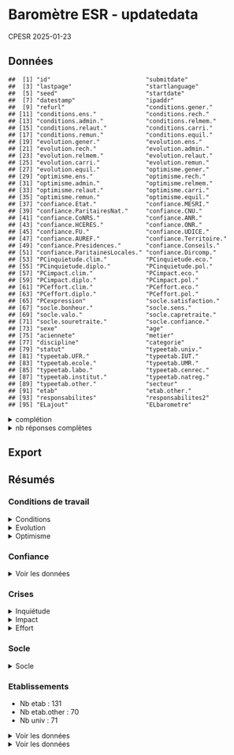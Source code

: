 Baromètre ESR - updatedata
================
CPESR
2025-01-23

## Données

    ##  [1] "id"                           "submitdate"                  
    ##  [3] "lastpage"                     "startlanguage"               
    ##  [5] "seed"                         "startdate"                   
    ##  [7] "datestamp"                    "ipaddr"                      
    ##  [9] "refurl"                       "conditions.gener."           
    ## [11] "conditions.ens."              "conditions.rech."            
    ## [13] "conditions.admin."            "conditions.relmem."          
    ## [15] "conditions.relaut."           "conditions.carri."           
    ## [17] "conditions.remun."            "conditions.equil."           
    ## [19] "evolution.gener."             "evolution.ens."              
    ## [21] "evolution.rech."              "evolution.admin."            
    ## [23] "evolution.relmem."            "evolution.relaut."           
    ## [25] "evolution.carri."             "evolution.remun."            
    ## [27] "evolution.equil."             "optimisme.gener."            
    ## [29] "optimisme.ens."               "optimisme.rech."             
    ## [31] "optimisme.admin."             "optimisme.relmem."           
    ## [33] "optimisme.relaut."            "optimisme.carri."            
    ## [35] "optimisme.remun."             "optimisme.equil."            
    ## [37] "confiance.Etat."              "confiance.MESRI."            
    ## [39] "confiance.ParitairesNat."     "confiance.CNU."              
    ## [41] "confiance.CoNRS."             "confiance.ANR."              
    ## [43] "confiance.HCERES."            "confiance.ONR."              
    ## [45] "confiance.FU."                "confiance.UDICE."            
    ## [47] "confiance.AUREF."             "confiance.Territoire."       
    ## [49] "confiance.Presidences."       "confiance.Conseils."         
    ## [51] "confiance.ParitainesLocales." "confiance.Dircomp."          
    ## [53] "PCinquietude.clim."           "PCinquietude.eco."           
    ## [55] "PCinquietude.diplo."          "PCinquietude.pol."           
    ## [57] "PCimpact.clim."               "PCimpact.eco."               
    ## [59] "PCimpact.diplo."              "PCimpact.pol."               
    ## [61] "PCeffort.clim."               "PCeffort.eco."               
    ## [63] "PCeffort.diplo."              "PCeffort.pol."               
    ## [65] "PCexpression"                 "socle.satisfaction."         
    ## [67] "socle.bonheur."               "socle.sens."                 
    ## [69] "socle.valo."                  "socle.capretraite."          
    ## [71] "socle.souretraite."           "socle.confiance."            
    ## [73] "sexe"                         "age"                         
    ## [75] "aciennete"                    "metier"                      
    ## [77] "discipline"                   "categorie"                   
    ## [79] "statut"                       "typeetab.univ."              
    ## [81] "typeetab.UFR."                "typeetab.IUT."               
    ## [83] "typeetab.ecole."              "typeetab.UMR."               
    ## [85] "typeetab.labo."               "typeetab.cenrec."            
    ## [87] "typeetab.institut."           "typeetab.natreg."            
    ## [89] "typeetab.other."              "secteur"                     
    ## [91] "etab"                         "etab.other."                 
    ## [93] "responsabilites"              "responsabilites2"            
    ## [95] "ELajout"                      "ELbarometre"

<details>
<summary>
complétion
</summary>

| colonne                      | Renseigné_FALSE | Renseigné_TRUE |
|:-----------------------------|----------------:|---------------:|
| datestamp                    |              NA |           2854 |
| ipaddr                       |              NA |           2854 |
| seed                         |              NA |           2854 |
| startdate                    |              NA |           2854 |
| startlanguage                |              NA |           2854 |
| typeetab.IUT.                |              NA |           2854 |
| typeetab.UFR.                |              NA |           2854 |
| typeetab.UMR.                |              NA |           2854 |
| typeetab.cenrec.             |              NA |           2854 |
| typeetab.ecole.              |              NA |           2854 |
| typeetab.institut.           |              NA |           2854 |
| typeetab.labo.               |              NA |           2854 |
| typeetab.natreg.             |              NA |           2854 |
| typeetab.univ.               |              NA |           2854 |
| lastpage                     |             549 |           2305 |
| conditions.gener.            |             619 |           2235 |
| conditions.equil.            |             629 |           2225 |
| conditions.remun.            |             635 |           2219 |
| conditions.relmem.           |             644 |           2210 |
| conditions.carri.            |             672 |           2182 |
| conditions.admin.            |             685 |           2169 |
| conditions.relaut.           |             708 |           2146 |
| evolution.gener.             |             801 |           2053 |
| evolution.equil.             |             810 |           2044 |
| evolution.remun.             |             816 |           2038 |
| evolution.relmem.            |             830 |           2024 |
| evolution.carri.             |             832 |           2022 |
| conditions.rech.             |             834 |           2020 |
| evolution.admin.             |             839 |           2015 |
| optimisme.gener.             |             861 |           1993 |
| evolution.relaut.            |             865 |           1989 |
| optimisme.equil.             |             877 |           1977 |
| optimisme.remun.             |             879 |           1975 |
| optimisme.admin.             |             886 |           1968 |
| optimisme.carri.             |             891 |           1963 |
| optimisme.relmem.            |             894 |           1960 |
| optimisme.relaut.            |             912 |           1942 |
| confiance.Etat.              |             920 |           1934 |
| confiance.MESRI.             |             926 |           1928 |
| confiance.Dircomp.           |             927 |           1927 |
| PCinquietude.eco.            |             938 |           1916 |
| PCinquietude.clim.           |             939 |           1915 |
| PCinquietude.pol.            |             940 |           1914 |
| PCinquietude.diplo.          |             948 |           1906 |
| PCimpact.clim.               |             951 |           1903 |
| confiance.Presidences.       |             951 |           1903 |
| PCimpact.pol.                |             953 |           1901 |
| PCimpact.eco.                |             954 |           1900 |
| evolution.rech.              |             958 |           1896 |
| socle.valo.                  |             961 |           1893 |
| socle.satisfaction.          |             965 |           1889 |
| socle.sens.                  |             965 |           1889 |
| PCimpact.diplo.              |             969 |           1885 |
| submitdate                   |             982 |           1872 |
| socle.capretraite.           |             984 |           1870 |
| metier                       |             985 |           1869 |
| socle.bonheur.               |             987 |           1867 |
| age                          |             991 |           1863 |
| socle.souretraite.           |             991 |           1863 |
| statut                       |             991 |           1863 |
| aciennete                    |             994 |           1860 |
| optimisme.rech.              |             994 |           1860 |
| secteur                      |             995 |           1859 |
| categorie                    |             997 |           1857 |
| discipline                   |             999 |           1855 |
| confiance.Conseils.          |            1000 |           1854 |
| socle.confiance.             |            1003 |           1851 |
| PCeffort.clim.               |            1004 |           1850 |
| confiance.HCERES.            |            1004 |           1850 |
| sexe                         |            1017 |           1837 |
| confiance.ANR.               |            1023 |           1831 |
| confiance.Territoire.        |            1023 |           1831 |
| responsabilites              |            1039 |           1815 |
| confiance.ParitainesLocales. |            1051 |           1803 |
| etab                         |            1054 |           1800 |
| confiance.ONR.               |            1055 |           1799 |
| confiance.ParitairesNat.     |            1056 |           1798 |
| confiance.CNU.               |            1092 |           1762 |
| confiance.CoNRS.             |            1108 |           1746 |
| confiance.FU.                |            1120 |           1734 |
| conditions.ens.              |            1127 |           1727 |
| confiance.UDICE.             |            1133 |           1721 |
| PCeffort.eco.                |            1149 |           1705 |
| optimisme.ens.               |            1149 |           1705 |
| confiance.AUREF.             |            1171 |           1683 |
| evolution.ens.               |            1182 |           1672 |
| PCeffort.pol.                |            1245 |           1609 |
| PCeffort.diplo.              |            1333 |           1521 |
| responsabilites2             |            2008 |            846 |
| ELajout                      |            2541 |            313 |
| ELbarometre                  |            2643 |            211 |
| PCexpression                 |            2690 |            164 |
| typeetab.other.              |            2765 |             89 |
| etab.other.                  |            2771 |             83 |
| refurl                       |            2801 |             53 |

</details>
<details>
<summary>
nb réponses complètes
</summary>

| submitdate_na | lastpage |   nb | nbsum |
|:--------------|---------:|-----:|------:|
| TRUE          |        0 |   49 |    49 |
| TRUE          |        1 |  166 |   215 |
| TRUE          |        2 |   71 |   286 |
| TRUE          |        3 |   52 |   338 |
| TRUE          |        4 |   29 |   367 |
| TRUE          |        5 |   24 |   391 |
| TRUE          |        6 |   33 |   424 |
| TRUE          |        7 |    9 |   433 |
| FALSE         |        8 | 1872 |  2305 |
| TRUE          |       NA |  549 |  2854 |

</details>

## Export

## Résumés

### Conditions de travail

<details>
<summary>
Conditions
</summary>

    ## Joining with `by = join_by(Question)`

| Question           | nb.réponses | Négatif | Neutre | Positif |      Score |
|:-------------------|------------:|:--------|:-------|:--------|-----------:|
| conditions.admin.  |        2166 | 54%     | 35%    | 11%     | -1.4662973 |
| conditions.carri.  |        2180 | 48%     | 34%    | 18%     | -1.0486239 |
| conditions.ens.    |        1726 | 29%     | 44%    | 27%     | -0.0110081 |
| conditions.equil.  |        2223 | 41%     | 34%    | 25%     | -0.4340981 |
| conditions.gener.  |        2235 | 25%     | 41%    | 33%     |  0.3114094 |
| conditions.rech.   |        2018 | 33%     | 40%    | 27%     | -0.1377602 |
| conditions.relaut. |        2144 | 19%     | 38%    | 43%     |  0.9090485 |
| conditions.relmem. |        2208 | 19%     | 31%    | 50%     |  1.3328804 |
| conditions.remun.  |        2216 | 45%     | 35%    | 20%     | -0.8506318 |

</details>
<details>
<summary>
Evolution
</summary>

    ## Joining with `by = join_by(Question)`

| Question          | nb.réponses | Négatif | Neutre | Positif |      Score |
|:------------------|------------:|:--------|:-------|:--------|-----------:|
| evolution.admin.  |        2014 | 65%     | 33%    | 2%      | -2.2432969 |
| evolution.carri.  |        2021 | 44%     | 52%    | 3%      | -1.4903513 |
| evolution.ens.    |        1670 | 45%     | 52%    | 3%      | -1.4628743 |
| evolution.equil.  |        2043 | 35%     | 59%    | 6%      | -1.0093000 |
| evolution.gener.  |        2051 | 48%     | 47%    | 4%      | -1.5343735 |
| evolution.rech.   |        1894 | 48%     | 47%    | 4%      | -1.5290391 |
| evolution.relaut. |        1988 | 19%     | 75%    | 7%      | -0.4537223 |
| evolution.relmem. |        2023 | 19%     | 74%    | 8%      | -0.3919921 |
| evolution.remun.  |        2037 | 43%     | 51%    | 6%      | -1.2906235 |

</details>
<details>
<summary>
Optimisme
</summary>

    ## Joining with `by = join_by(Question)`

| Question          | nb.réponses | Négatif | Neutre | Positif |      Score |
|:------------------|------------:|:--------|:-------|:--------|-----------:|
| optimisme.admin.  |        1968 | 76%     | 22%    | 2%      | -2.8053862 |
| optimisme.carri.  |        1963 | 65%     | 32%    | 3%      | -2.3346918 |
| optimisme.ens.    |        1705 | 69%     | 28%    | 3%      | -2.3806452 |
| optimisme.equil.  |        1977 | 44%     | 48%    | 7%      | -1.2169954 |
| optimisme.gener.  |        1993 | 66%     | 31%    | 4%      | -2.2493728 |
| optimisme.rech.   |        1860 | 70%     | 27%    | 3%      | -2.4215054 |
| optimisme.relaut. |        1942 | 30%     | 61%    | 9%      | -0.6271885 |
| optimisme.relmem. |        1960 | 30%     | 60%    | 10%     | -0.5117347 |
| optimisme.remun.  |        1975 | 66%     | 31%    | 3%      | -2.3807595 |

</details>

### Confiance

<details>
<summary>
Voir les données
</summary>

    ## Joining with `by = join_by(Question)`

| Question                     | nb.réponses | Négatif | Neutre | Positif | NCP |      Score |
|:-----------------------------|------------:|:--------|:-------|:--------|:----|-----------:|
| confiance.ANR.               |        1831 | 66%     | 23%    | 5%      | 6%  | -2.6521991 |
| confiance.AUREF.             |        1683 | 25%     | 8%     | 1%      | 66% | -3.1992945 |
| confiance.CNU.               |        1762 | 40%     | 30%    | 18%     | 12% | -0.7509653 |
| confiance.CoNRS.             |        1746 | 36%     | 24%    | 14%     | 26% | -1.0473602 |
| confiance.Conseils.          |        1854 | 45%     | 34%    | 13%     | 9%  | -1.2158019 |
| confiance.Dircomp.           |        1927 | 37%     | 25%    | 37%     | 1%  |  1.0828961 |
| confiance.Etat.              |        1934 | 85%     | 12%    | 1%      | 2%  | -3.5248677 |
| confiance.FU.                |        1734 | 43%     | 16%    | 3%      | 38% | -2.7660764 |
| confiance.HCERES.            |        1850 | 66%     | 23%    | 6%      | 5%  | -2.6442033 |
| confiance.MESRI.             |        1928 | 83%     | 13%    | 2%      | 2%  | -3.4220573 |
| confiance.ONR.               |        1799 | 45%     | 33%    | 12%     | 10% | -1.4385856 |
| confiance.ParitairesLocales. |        1803 | 30%     | 33%    | 20%     | 17% | -0.3844104 |
| confiance.ParitairesNat.     |        1798 | 40%     | 23%    | 7%      | 30% | -1.8156646 |
| confiance.Presidences.       |        1903 | 54%     | 29%    | 14%     | 3%  | -1.4964922 |
| confiance.Territoire.        |        1831 | 55%     | 30%    | 7%      | 7%  | -1.9546525 |
| confiance.UDICE.             |        1721 | 41%     | 11%    | 1%      | 47% | -3.3394995 |

</details>

### Crises

<details>
<summary>
Inquiétude
</summary>

    ## Joining with `by = join_by(Question)`

| Question            | nb.réponses | Négatif | Neutre | Positif |    Score |
|:--------------------|------------:|:--------|:-------|:--------|---------:|
| PCinquietude.clim.  |        1915 | 58%     | 9%     | 33%     | 3.501305 |
| PCinquietude.diplo. |        1906 | 33%     | 27%    | 40%     | 2.051417 |
| PCinquietude.eco.   |        1916 | 32%     | 22%    | 46%     | 2.416493 |
| PCinquietude.pol.   |        1914 | 42%     | 16%    | 42%     | 2.922675 |

</details>
<details>
<summary>
Impact
</summary>

    ## Joining with `by = join_by(Question)`

| Question        | nb.réponses | Négatif | Neutre | Positif |      Score |
|:----------------|------------:|:--------|:-------|:--------|-----------:|
| PCimpact.clim.  |        1903 | 39%     | 28%    | 33%     |  1.2858644 |
| PCimpact.diplo. |        1885 | 45%     | 33%    | 22%     | -0.1405836 |
| PCimpact.eco.   |        1900 | 39%     | 16%    | 45%     |  2.7173684 |
| PCimpact.pol.   |        1901 | 42%     | 20%    | 39%     |  2.2709100 |

</details>
<details>
<summary>
Effort
</summary>

    ## Joining with `by = join_by(Question)`

| Question        | nb.réponses | Négatif | Neutre | Positif |     Score |
|:----------------|------------:|:--------|:-------|:--------|----------:|
| PCeffort.clim.  |        1850 | 51%     | 34%    | 15%     | -1.277297 |
| PCeffort.diplo. |        1521 | 54%     | 38%    | 8%      | -1.837607 |
| PCeffort.eco.   |        1705 | 55%     | 37%    | 8%      | -1.770674 |
| PCeffort.pol.   |        1609 | 63%     | 32%    | 5%      | -2.321939 |

</details>

### Socle

<details>
<summary>
Socle
</summary>

    ## Joining with `by = join_by(Question)`

| Question            | nb.réponses | Négatif | Neutre | Positif |      Score |
|:--------------------|------------:|:--------|:-------|:--------|-----------:|
| socle.bonheur.      |        1867 | 13%     | 29%    | 58%     |  1.8998393 |
| socle.capretraite.  |        1870 | 43%     | 29%    | 28%     |  0.4438503 |
| socle.confiance.    |        1851 | 14%     | 41%    | 45%     |  0.9378714 |
| socle.satisfaction. |        1889 | 16%     | 34%    | 49%     |  1.0577025 |
| socle.sens.         |        1889 | 25%     | 24%    | 51%     |  1.8173637 |
| socle.souretraite.  |        1863 | 43%     | 26%    | 30%     |  0.8480945 |
| socle.valo.         |        1893 | 47%     | 36%    | 17%     | -1.0987850 |

</details>

### Etablissements

- Nb etab : 131
- Nb etab.other : 70
- Nb univ : 71

<details>
<summary>
Voir les données
</summary>

| etab | nb_reponses |
|:---|---:|
| NA | 440 |
| CNRS | 199 |
| Autre | 103 |
| Aix-Marseille Université | 70 |
| Université Grenoble Alpes | 59 |
| Université de Lorraine | 52 |
| Université Paris-Cité | 51 |
| Muséum national d’histoire naturelle | 50 |
| Université de Strasbourg | 49 |
| Université de Lille | 48 |
| Université Paris-Saclay | 48 |
| Sorbonne Université | 46 |
| Université Paris 1 - Panthéon Sorbonne | 42 |
| Université du Littoral Côte d’Opale | 41 |
| Inserm | 37 |
| Université Claude Bernard - Lyon 1 | 35 |
| Université de Rennes 1 | 32 |
| Nantes Université | 31 |
| Université Toulouse III - Paul Sabatier | 30 |
| IRD | 29 |
| Université de Montpellier | 28 |
| Université Toulouse - Jean Jaurès | 27 |
| Inrae | 25 |
| Université de Poitiers | 22 |
| Université de Franche-Comté | 22 |
| Université de Bordeaux | 21 |
| Université Paris sciences et lettres | 21 |
| Université de Caen Normandie | 21 |
| École des hautes études en sciences sociales | 20 |
| Université Gustave Eiffel | 19 |
| CEA | 19 |
| Université Paris Nanterre | 18 |
| Université Paris 8 - Vincennes - Saint-Denis | 18 |
| Université Sorbonne Paris Nord | 16 |
| Université de Rouen Normandie | 15 |
| MNHN | 14 |
| Université de Bourgogne | 14 |
| Université de Picardie Jules-Verne | 14 |
| Université Sorbonne Nouvelle - Paris 3 | 13 |
| Université Bordeaux Montaigne | 12 |
| Inria | 12 |
| Université de Tours | 12 |
| Sciences Po | 12 |
| Université Jean Monnet | 12 |
| CY Cergy Paris Université | 11 |
| Université de Bretagne Occidentale | 11 |
| Université Clermont Auvergne | 11 |
| Le Mans Université | 10 |
| Université de Limoges | 10 |
| Université de Versailles Saint-Quentin-en-Yvelines | 10 |
| Université Rennes 2 | 10 |
| Institut polytechnique de Paris | 9 |
| Université d’Angers | 9 |
| Ifremer | 9 |
| Université Le Havre Normandie | 9 |
| Université Lumière - Lyon 2 | 8 |
| Université de Reims Champagne-Ardenne | 8 |
| Conservatoire national des arts et métiers | 7 |
| Avignon Université | 7 |
| Institut national des langues et civilisations orientales | 7 |
| Université de technologie de Compiègne | 7 |
| École normale supérieure de Lyon | 7 |
| La Rochelle Université | 7 |
| Institut Mines-Télécom, au périmètre des écoles IMT Atlantique, Lille Douai, Albi, Alès, Mines Saint-Étienne et Institut Mines-Télécom Business school | 7 |
| Université Côte d’Azur | 7 |
| Cirad | 7 |
| Université Paris-Est Créteil | 5 |
| Toulouse INP | 5 |
| Institut national d’enseignement supérieur pour l’agriculture, l’alimentation et l’environnement | 5 |
| Université Jean Moulin - Lyon 3 | 5 |
| Université Savoie Mont Blanc | 5 |
| Université de Perpignan Via Domitia | 5 |
| Institut national universitaire Jean-François Champollion | 4 |
| Université Toulouse Capitole | 4 |
| Université Panthéon-Assas | 4 |
| Université de Pau et des Pays de l’Adour | 4 |
| Sciences Po Bordeaux | 4 |
| Université d’Orléans | 4 |
| Institut national des sciences appliquées de Toulouse | 4 |
| Université Paul-Valéry - Montpellier 3 | 3 |
| École nationale de l’aviation civile | 3 |
| Ined | 3 |
| Sciences Po Lyon | 3 |
| Collège de France | 3 |
| Université de Haute-Alsace | 2 |
| Université de Toulon | 2 |
| Centrale Marseille | 2 |
| Université d’Artois | 2 |
| Institut catholique de Paris | 2 |
| Université Bretagne Sud | 2 |
| Institut national des sciences appliquées de Lyon | 2 |
| Université Polytechnique Hauts-de-France | 2 |
| Université de technologie de Troyes | 2 |
| École normale supérieure de Rennes | 2 |
| Institut national des sciences appliquées de Rouen Normandie | 2 |
| Institut national des sciences appliquées Centre Val de Loire | 2 |
| Université de Nîmes | 2 |
| Université de technologie de Belfort-Montbéliard | 1 |
| Université de Guyane | 1 |
| Centrale Lyon | 1 |
| IRSN | 1 |
| Bordeaux INP | 1 |
| Agrosup Dijon | 1 |
| École supérieure d’ingénieurs des travaux de la construction de Caen | 1 |
| Université d’Évry-Val-d’Essonne | 1 |
| École française d’Extrême-Orient | 1 |
| Arts et Métiers Sciences et Technologies | 1 |
| Institut national supérieur de formation et de recherche pour l’éducation des jeunes handicapés et les enseignements adaptés | 1 |
| Sciences Po Rennes | 1 |
| École nationale des travaux publics de l’État | 1 |
| École nationale supérieure d’architecture de Normandie | 1 |
| ANR | 1 |
| Centre de formation des journalistes | 1 |
| École nationale d’ingénieurs de Brest | 1 |
| Université de la Nouvelle-Calédonie | 1 |
| Université de La Réunion | 1 |
| École nationale supérieure d’architecture de Toulouse | 1 |
| Université des Antilles | 1 |
| École française d’Athènes | 1 |
| École nationale supérieure d’ingénieurs de Caen | 1 |
| Centrale Lille Institut | 1 |
| École nationale supérieure Louis Lumière | 1 |
| École nationale supérieure de mécanique et d’aérotechnique de Poitiers | 1 |
| Institut national des sciences appliquées de Rennes | 1 |
| ESIEE Paris | 1 |
| Institut supérieur de l’aéronautique et de l’espace | 1 |
| École des hautes études en santé publique | 1 |
| Université de Corse Pasquale Paoli | 1 |
| Sciences Po Aix | 1 |
| Institut catholique de Lille | 1 |
| Y SCHOOLS | 1 |

</details>
<details>
<summary>
Voir les données
</summary>

| etab.other. | nb_reponses |
|:---|---:|
| NA | 2157 |
| cea | 3 |
| ne souhaite pas répondre | 3 |
| ifremer | 3 |
| espci | 3 |
| observatoire de paris | 2 |
| ens paris | 2 |
| université paris cité | 2 |
| institut de physique du globe de paris | 2 |
| institut pasteur | 2 |
| université paris-cité | 2 |
| université de strasbourg | 1 |
| université gustave eiffel | 1 |
| institut agro | 1 |
| toulouse inp | 1 |
| institut agro (masa) | 1 |
| \- | 1 |
| université de tours | 1 |
| réseau national des maisons des sciences de l’homme | 1 |
| lyon | 1 |
| institut superieur des beaux arts de besançon | 1 |
| onera | 1 |
| grenoble inp - uga | 1 |
| cirad (cetre international de la recherche en agronomie pour le développement | 1 |
| chuga | 1 |
| inspe de lorraine | 1 |
| inspe de paris | 1 |
| université d’angers (je ne comprends pas pourquoi elle ne figure pas dans cette liste) | 1 |
| université du havre | 1 |
| bordeaux | 1 |
| ehess | 1 |
| inrap (cotutelle en théorie) | 1 |
| sciences po saint-germain-en-laye | 1 |
| ulb | 1 |
| université libre de bruxelles | 1 |
| mines paris | 1 |
| ecole nationale supérieure d’architecture de nantes | 1 |
| grenoble inp | 1 |
| n.c | 1 |
| école normale supérieure de paris | 1 |
| iogs | 1 |
| mesr | 1 |
| ipgp | 1 |
| anrs mie | 1 |
| université paris dauphine | 1 |
| imt atlantique | 1 |
| institut national des sciences appliquées hauts-de-france | 1 |
| ifcs esquirol (hcl) | 1 |
| ensma | 1 |
| institut du cerveau | 1 |
| ensiie | 1 |
| agroparistech | 1 |
| université de tours | 1 |
| ecole supérieure de physique et de chimie industrielles de la ville de paris | 1 |
| ecole nationale supérieure d’architecture de lyon | 1 |
| cnrs | 1 |
| école nationale supérieure d’architecture de lyon | 1 |
| université sorbonne paris nord | 1 |
| inp grenoble | 1 |
| institut de recherche pour le développement | 1 |
| sans réponse | 1 |
| institut de physique et chimie des matériaux de strasbourg | 1 |
| ephe | 1 |
| ensta paris | 1 |
| inrae | 1 |
| centre national de la recherche scientifique | 1 |
| météo-france | 1 |
| iut paris rives de seine | 1 |
| ens ulm - psl | 1 |
| sciences po grenoble | 1 |

</details>

